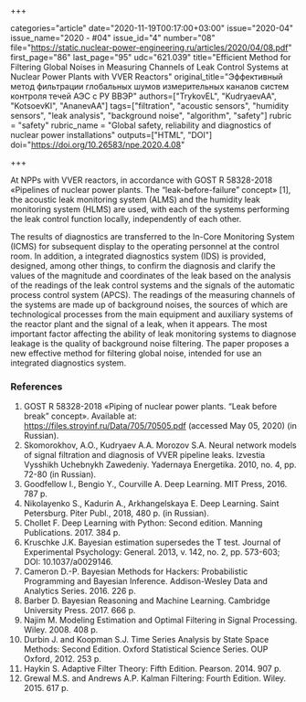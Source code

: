 +++

categories="article"
date="2020-11-19T00:17:00+03:00"
issue="2020-04"
issue_name="2020 - #04"
issue_id="4"
number="08"
file="https://static.nuclear-power-engineering.ru/articles/2020/04/08.pdf"
first_page="86"
last_page="95"
udc="621.039"
title="Efficient Method for Filtering Global Noises in Measuring Channels of Leak Control Systems at Nuclear Power Plants with VVER Reactors"
original_title="Эффективный метод фильтрации глобальных шумов измерительных каналов систем контроля течей АЭС с РУ ВВЭР"
authors=["TrykovEL", "KudryaevAA", "KotsoevKI", "AnanevAA"]
tags=["filtration", "acoustic sensors", "humidity sensors", "leak analysis", "background noise", "algorithm", "safety"]
rubric = "safety"
rubric_name = "Global safety, reliability and diagnostics of nuclear power installations"
outputs=["HTML", "DOI"]
doi="https://doi.org/10.26583/npe.2020.4.08"

+++

At NPPs with VVER reactors, in accordance with GOST R 58328-2018 «Pipelines of nuclear power plants. The “leak-before-failure” concept» [1], the acoustic leak monitoring system (ALMS) and the humidity leak monitoring system (HLMS) are used, with each of the systems performing the leak control function locally, independently of each other.

The results of diagnostics are transferred to the In-Core Monitoring System (ICMS) for subsequent display to the operating personnel at the control room. In addition, a integrated diagnostics system (IDS) is provided, designed, among other things, to confirm the diagnosis and clarify the values of the magnitude and coordinates of the leak based on the analysis of the readings of the leak control systems and the signals of the automatic process control system (APCS). The readings of the measuring channels of the systems are made up of background noises, the sources of which are technological processes from the main equipment and auxiliary systems of the reactor plant and the signal of a leak, when it appears. The most important factor affecting the ability of leak monitoring systems to diagnose leakage is the quality of background noise filtering. The paper proposes a new effective method for filtering global noise, intended for use an integrated diagnostics system.

### References

1. GOST R 58328-2018 «Piping of nuclear power plants. “Leak before break” concept». Available at: https://files.stroyinf.ru/Data/705/70505.pdf (accessed May 05, 2020) (in Russian).
2. Skomorokhov, A.O., Kudryaev A.A. Morozov S.A. Neural network models of signal filtration and diagnosis of VVER pipeline leaks. Izvestia Vysshikh Uchebnykh Zawedeniy. Yadernaya Energetika. 2010, no. 4, pp. 72-80 (in Russian).
3. Goodfellow I., Bengio Y., Courville A. Deep Learning. MIT Press, 2016. 787 p.
4. Nikolayenko S., Kadurin A., Arkhangelskaya E. Deep Learning. Saint Petersburg. Piter Publ., 2018, 480 p. (in Russian).
5. Chollet F. Deep Learning with Python: Second edition. Manning Publications. 2017. 384 p.
6. Kruschke J.K. Bayesian estimation supersedes the T test. Journal of Experimental Psychology: General. 2013, v. 142, no. 2, pp. 573-603; DOI: 10.1037/a0029146.
7. Cameron D.-P. Bayesian Methods for Hackers: Probabilistic Programming and Bayesian Inference. Addison-Wesley Data and Analytics Series. 2016. 226 p.
8. Barber D. Bayesian Reasoning and Machine Learning. Cambridge University Press. 2017. 666 p.
9. Najim M. Modeling Estimation and Optimal Filtering in Signal Processing. Wiley. 2008. 408 р.
10. Durbin J. and Koopman S.J. Time Series Analysis by State Space Methods: Second Edition. Oxford Statistical Science Series. OUP Oxford, 2012. 253 p.
11. Haykin S. Adaptive Filter Theory: Fifth Edition. Pearson. 2014. 907 p.
12. Grewal M.S. and Andrews A.P. Kalman Filtering: Fourth Edition. Wiley. 2015. 617 р.